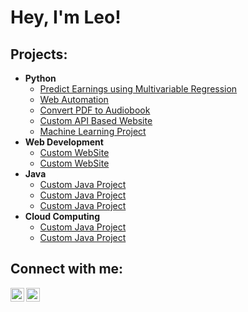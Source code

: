 <h1>Hey, I'm Leo! <br/>

<h2>Projects:</h2>

- <b>Python</b>
  - [Predict Earnings using Multivariable Regression](https://github.com/)
  - [Web Automation](https://github.com/)
  - [Convert PDF to Audiobook](https://github.com/)
  - [Custom API Based Website](https://github.com/)
  - [Machine Learning Project](https://github.com/)
- <b>Web Development</b>
  - [Custom WebSite](https://github.com/)
  - [Custom WebSite](https://github.com/)
- <b>Java</b>
  - [Custom Java Project](https://github.com/)
  - [Custom Java Project](https://github.com/)
  - [Custom Java Project](https://github.com/)
- <b>Cloud Computing</b>
  - [Custom Java Project](https://github.com/)
  - [Custom Java Project](https://github.com/)

<h2>Connect with me:</h2>

[<img align="left" alt="imleocarvalho | LinkedIn" width="22px" src="https://cdn.jsdelivr.net/npm/simple-icons@v3/icons/linkedin.svg" />][linkedin]
[<img align="left" alt="imleocarvalho | Instagram" width="22px" src="https://cdn.jsdelivr.net/npm/simple-icons@v3/icons/instagram.svg" />][instagram]

[instagram]: https://www.instagram.com/imleocarvalho/
[linkedin]: https://linkedin.com/in/imleocarvalho
